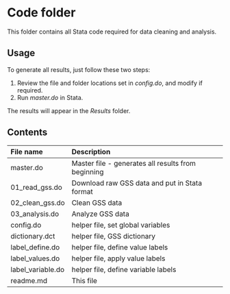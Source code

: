 # Code folder

This folder contains all Stata code required for data cleaning
and analysis.

## Usage

To generate all results, just follow these two steps:

1. Review the file and folder locations set in *config.do*, and modify if required.
2. Run *master.do* in Stata.

The results will appear in the *Results* folder.

## Contents

| File name         |  Description                                       |
|:-----------------|:--------------------------------------------------|
| master.do         | Master file - generates all results from beginning |
| 01_read_gss.do    | Download raw GSS data and put in Stata format      |
| 02_clean_gss.do   | Clean GSS data                                     |
| 03_analysis.do    | Analyze GSS data                                   |
| config.do         | helper file, set global variables                 |
| dictionary.dct    | helper file, GSS dictionary                        |
| label_define.do   | helper file, define value labels                   |
| label_values.do   | helper file, apply value labels                    |
| label_variable.do | helper file, define variable labels                |
| readme.md         | This file                                          |